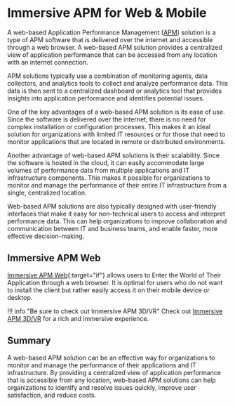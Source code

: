 # Immersive APM for Web & Mobile



A web-based Application Performance Management ([APM](index.md)) solution is a type of APM software that is delivered over the internet and accessible through a web browser. A web-based APM solution provides a centralized view of application performance that can be accessed from any location with an internet connection.

APM solutions typically use a combination of monitoring agents, data collectors, and analytics tools to collect and analyze performance data. This data is then sent to a centralized dashboard or analytics tool that provides insights into application performance and identifies potential issues.

<!-- ![3D/VR Introduction](img/webclientintro.png) -->

One of the key advantages of a web-based APM solution is its ease of use. Since the software is delivered over the internet, there is no need for complex installation or configuration processes. This makes it an ideal solution for organizations with limited IT resources or for those that need to monitor applications that are located in remote or distributed environments.

Another advantage of web-based APM solutions is their scalability. Since the software is hosted in the cloud, it can easily accommodate large volumes of performance data from multiple applications and IT infrastructure components. This makes it possible for organizations to monitor and manage the performance of their entire IT infrastructure from a single, centralized location.

Web-based APM solutions are also typically designed with user-friendly interfaces that make it easy for non-technical users to access and interpret performance data. This can help organizations to improve collaboration and communication between IT and business teams, and enable faster, more effective decision-making.

## Immersive APM Web
[Immersive APM Web](https://immersivefusion.com/web){:target="if"} allows users to Enter the World of Their Application through a web browser. It is optimal for users who do not want to install the client but rather easily access it on their mobile device or desktop.

!!! info "Be sure to check out Immersive APM 3D/VR"
    Check out [Immersive APM 3D/VR](../3D-and-VR/index.md) for a rich and immersive experience.

## Summary

A web-based APM solution can be an effective way for organizations to monitor and manage the performance of their applications and IT infrastructure. By providing a centralized view of application performance that is accessible from any location, web-based APM solutions can help organizations to identify and resolve issues quickly, improve user satisfaction, and reduce costs.